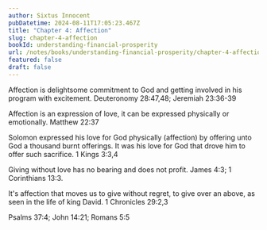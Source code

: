 ```yaml
---
author: Sixtus Innocent
pubDatetime: 2024-08-11T17:05:23.467Z
title: "Chapter 4: Affection"
slug: chapter-4-affection
bookId: understanding-financial-prosperity
url: /notes/books/understanding-financial-prosperity/chapter-4-affection
featured: false
draft: false
---
```


Affection is delightsome commitment to God and getting involved in his program with excitement. Deuteronomy 28:47,48; Jeremiah 23:36-39

Affection is an expression of love, it can be expressed physically or emotionally. Matthew 22:37

Solomon expressed his love for God physically (affection) by offering unto God a thousand burnt offerings. It was his love for God that drove him to offer such sacrifice. 1 Kings 3:3,4

Giving without love has no bearing and does not profit. James 4:3; 1 Corinthians 13:3.

It's affection that moves us to give without regret, to give over an above, as seen in the life of king David. 1 Chronicles 29:2,3

Psalms 37:4; John 14:21; Romans 5:5
